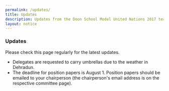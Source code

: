 ```yaml
---
permalink: /updates/
title: Updates
description: Updates from the Doon School Model United Nations 2017 team
layout: notice
---
```

### Updates

Please check this page regularly for the latest updates.

- Delegates are requested to carry umbrellas due to the weather in Dehradun.
- The deadline for position papers is August 1. Position papers should be emailed to your chairperson (the chairperson's email address is on the respective committee page).